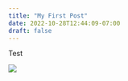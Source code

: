 ```yaml
---
title: "My First Post"
date: 2022-10-28T12:44:09-07:00
draft: false
---
```


Test

![](testing.jpeg)
